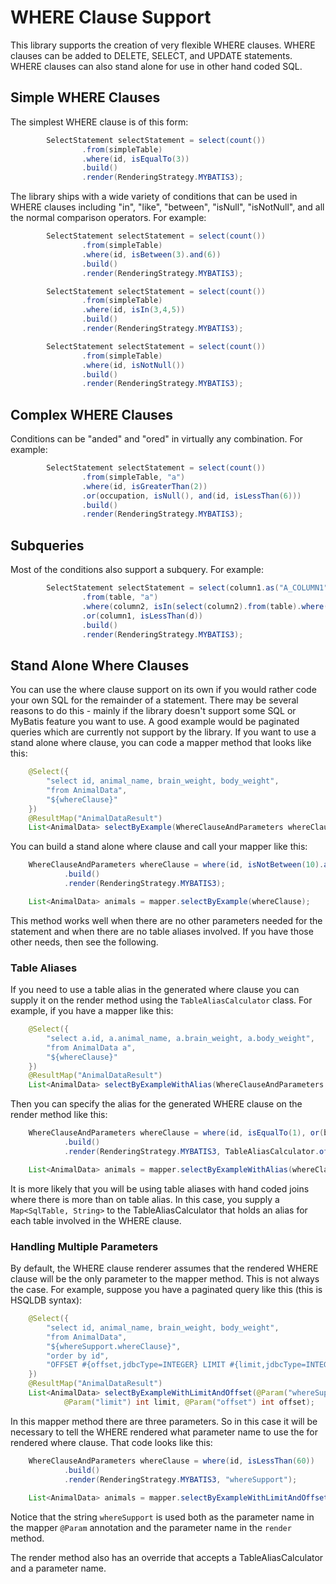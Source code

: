 # WHERE Clause Support

This library supports the creation of very flexible WHERE clauses.  WHERE clauses can be added to DELETE, SELECT,
and UPDATE statements.  WHERE clauses can also stand alone for use in other hand coded SQL.

## Simple WHERE Clauses

The simplest WHERE clause is of this form:

```java
        SelectStatement selectStatement = select(count())
                .from(simpleTable)
                .where(id, isEqualTo(3))
                .build()
                .render(RenderingStrategy.MYBATIS3);
```

The library ships with a wide variety of conditions that can be used in WHERE clauses including
"in", "like", "between", "isNull", "isNotNull", and all the normal comparison operators.  For example:

```java
        SelectStatement selectStatement = select(count())
                .from(simpleTable)
                .where(id, isBetween(3).and(6))
                .build()
                .render(RenderingStrategy.MYBATIS3);
```

```java
        SelectStatement selectStatement = select(count())
                .from(simpleTable)
                .where(id, isIn(3,4,5))
                .build()
                .render(RenderingStrategy.MYBATIS3);
```

```java
        SelectStatement selectStatement = select(count())
                .from(simpleTable)
                .where(id, isNotNull())
                .build()
                .render(RenderingStrategy.MYBATIS3);
```

## Complex WHERE Clauses

Conditions can be "anded" and "ored" in virtually any combination. For example:

```java
        SelectStatement selectStatement = select(count())
                .from(simpleTable, "a")
                .where(id, isGreaterThan(2))
                .or(occupation, isNull(), and(id, isLessThan(6)))
                .build()
                .render(RenderingStrategy.MYBATIS3);
```

## Subqueries

Most of the conditions also support a subquery.  For example:

```java
        SelectStatement selectStatement = select(column1.as("A_COLUMN1"), column2)
                .from(table, "a")
                .where(column2, isIn(select(column2).from(table).where(column2, isEqualTo(3))))
                .or(column1, isLessThan(d))
                .build()
                .render(RenderingStrategy.MYBATIS3);
```

## Stand Alone Where Clauses
You can use the where clause support on its own if you would rather code your own SQL for the remainder of a statement.  There may be several reasons to do this - mainly if the library doesn't support some SQL or MyBatis feature you want to use.  A good example would be paginated queries which are currently not support by the library.  If you want to use a stand alone where clause, you can code a mapper method that looks like this:

```java
    @Select({
        "select id, animal_name, brain_weight, body_weight",
        "from AnimalData",
        "${whereClause}"
    })
    @ResultMap("AnimalDataResult")
    List<AnimalData> selectByExample(WhereClauseAndParameters whereClause);
```

You can build a stand alone where clause and call your mapper like this:

```java
    WhereClauseAndParameters whereClause = where(id, isNotBetween(10).and(60))
            .build()
            .render(RenderingStrategy.MYBATIS3);

    List<AnimalData> animals = mapper.selectByExample(whereClause);
```
This method works well when there are no other parameters needed for the statement and when there are no table aliases involved.  If you have those other needs, then see the following.

### Table Aliases
If you need to use a table alias in the generated where clause you can supply it on the render method using the `TableAliasCalculator` class.  For example, if you have a mapper like this:

```java
    @Select({
        "select a.id, a.animal_name, a.brain_weight, a.body_weight",
        "from AnimalData a",
        "${whereClause}"
    })
    @ResultMap("AnimalDataResult")
    List<AnimalData> selectByExampleWithAlias(WhereClauseAndParameters whereClause);
```
Then you can specify the alias for the generated WHERE clause on the render method like this:

```java
    WhereClauseAndParameters whereClause = where(id, isEqualTo(1), or(bodyWeight, isGreaterThan(1.0)))
            .build()
            .render(RenderingStrategy.MYBATIS3, TableAliasCalculator.of(animalData, "a"));

    List<AnimalData> animals = mapper.selectByExampleWithAlias(whereClause);
```
It is more likely that you will be using table aliases with hand coded joins where there is more than on table alias.  In this case, you supply a `Map<SqlTable, String>` to the TableAliasCalculator that holds an alias for each table involved in the WHERE clause.

### Handling Multiple Parameters
By default, the WHERE clause renderer assumes that the rendered WHERE clause will be the only parameter to the mapper method. This is not always the case. For example, suppose you have a paginated query like this (this is HSQLDB syntax):

```java
    @Select({
        "select id, animal_name, brain_weight, body_weight",
        "from AnimalData",
        "${whereSupport.whereClause}",
        "order by id",
        "OFFSET #{offset,jdbcType=INTEGER} LIMIT #{limit,jdbcType=INTEGER}"
    })
    @ResultMap("AnimalDataResult")
    List<AnimalData> selectByExampleWithLimitAndOffset(@Param("whereSupport") WhereClauseAndParameters whereClause,
            @Param("limit") int limit, @Param("offset") int offset);
```

In this mapper method there are three parameters.  So in this case it will be necessary to tell the WHERE rendered what parameter name to use the for rendered where clause.  That code looks like this:

```java
    WhereClauseAndParameters whereClause = where(id, isLessThan(60))
            .build()
            .render(RenderingStrategy.MYBATIS3, "whereSupport");
            
    List<AnimalData> animals = mapper.selectByExampleWithLimitAndOffset(whereClause, 5, 15);
```
Notice that the string `whereSupport` is used both as the parameter name in the mapper `@Param` annotation and the parameter name in the `render` method.

The render method also has an override that accepts a TableAliasCalculator and a parameter name.